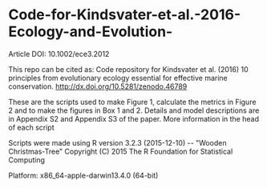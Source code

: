 # Code-for-Kindsvater-et-al.-2016-Ecology-and-Evolution-
Article  DOI: 10.1002/ece3.2012

This repo can be cited as:
Code repository for Kindsvater et al. (2016) 10 principles from evolutionary ecology essential for effective marine conservation. http://dx.doi.org/10.5281/zenodo.46789

These are the scripts used to make Figure 1, calculate the metrics in Figure 2 and to make the figures in Box 1 and 2. Details and model descriptions are in Appendix S2 and Appendix S3 of the paper. More information in the head of each script

Scripts were made using
R version 3.2.3 (2015-12-10) -- "Wooden Christmas-Tree"
Copyright (C) 2015 The R Foundation for Statistical Computing

Platform: x86_64-apple-darwin13.4.0 (64-bit)
